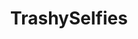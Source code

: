 ---
title: TrashySelfies
crosslinks:
- jesuschristreddit
- Stims
- nottheonion
- sadcringe
- ATBGE
---